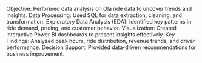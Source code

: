 Objective: Performed data analysis on Ola ride data to uncover trends and insights.
Data Processing: Used SQL for data extraction, cleaning, and transformation.
Exploratory Data Analysis (EDA): Identified key patterns in ride demand, pricing, and customer behavior.
Visualization: Created interactive Power BI dashboards to present insights effectively.
Key Findings: Analyzed peak hours, ride distribution, revenue trends, and driver performance.
Decision Support: Provided data-driven recommendations for business improvement.
